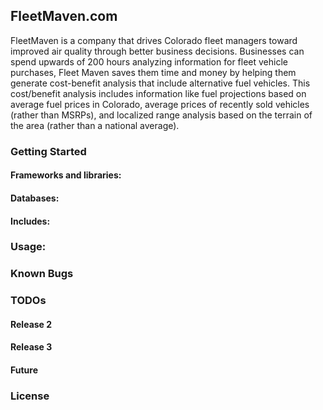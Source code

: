 ## FleetMaven.com
FleetMaven is a company that drives Colorado fleet managers toward improved air quality through better business decisions. Businesses can spend upwards of 200 hours analyzing information for fleet vehicle purchases, Fleet Maven saves them time and money by helping them generate cost-benefit analysis that include alternative fuel vehicles. This cost/benefit analysis includes information like fuel projections based on average fuel prices in Colorado, average prices of recently sold vehicles (rather than MSRPs), and localized range analysis based on the terrain of the area (rather than a national average).

### Getting Started
#### Frameworks and libraries:


#### Databases:


#### Includes:


### Usage:


### Known Bugs


### TODOs

#### Release 2


#### Release 3


#### Future


### License



